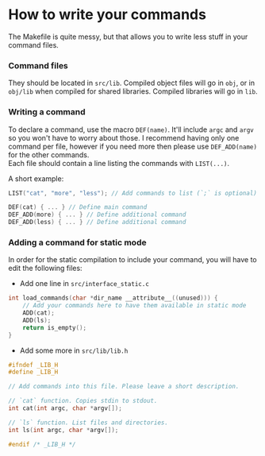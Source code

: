 # How to write your commands

The Makefile is quite messy, but that allows you to write less stuff in your command files.

### Command files

They should be located in `src/lib`. Compiled object files will go in `obj`, or in `obj/lib` when compiled for shared libraries. Compiled libraries will go in `lib`.

### Writing a command

To declare a command, use the macro `DEF(name)`. It'll include `argc` and `argv` so you won't have to worry about those. I recommend having only one command per file, however if you need more then please use `DEF_ADD(name)` for the other commands.  
Each file should contain a line listing the commands with `LIST(...)`.

A short example:
```c
LIST("cat", "more", "less"); // Add commands to list (`;` is optional)

DEF(cat) { ... } // Define main command
DEF_ADD(more) { ... } // Define additional command
DEF_ADD(less) { ... } // Define additional command
```

### Adding a command for static mode

In order for the static compilation to include your command, you will have to edit the following files:  
- Add one line in `src/interface_static.c`

```c
int load_commands(char *dir_name __attribute__((unused))) {
    // Add your commands here to have them available in static mode
    ADD(cat);
    ADD(ls);
    return is_empty();
}
```

- Add some more in `src/lib/lib.h`

```c
#ifndef _LIB_H
#define _LIB_H

// Add commands into this file. Please leave a short description.

// `cat` function. Copies stdin to stdout.
int cat(int argc, char *argv[]);

// `ls` function. List files and directories.
int ls(int argc, char *argv[]);

#endif /* _LIB_H */
```
